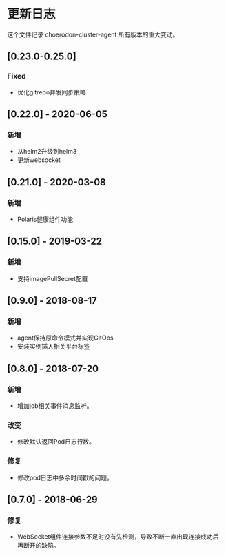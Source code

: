 # 更新日志
这个文件记录 choerodon-cluster-agent 所有版本的重大变动。


## [0.23.0-0.25.0]
### Fixed
- 优化gitrepo并发同步策略

## [0.22.0] - 2020-06-05
### 新增
- 从helm2升级到helm3
- 更新websocket

## [0.21.0] - 2020-03-08
### 新增
- Polaris健康组件功能

## [0.15.0] - 2019-03-22
### 新增
- 支持imagePullSecret配置

## [0.9.0] - 2018-08-17
### 新增
- agent保持原命令模式并实现GitOps
- 安装实例插入相关平台标签

## [0.8.0] - 2018-07-20
### 新增
- 增加job相关事件消息监听。

### 改变
- 修改默认返回Pod日志行数。

### 修复
- 修改pod日志中多余时间戳的问题。

## [0.7.0] - 2018-06-29
### 修复
- WebSocket组件连接参数不足时没有先检测，导致不断一直出现连接成功后再断开的缺陷。
